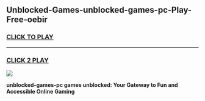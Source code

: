 
## Unblocked-Games-unblocked-games-pc-Play-Free-oebir
<h3>
<a href="https://premium76.site?title=unblocked-games-pc&ref=18A1">CLICK TO PLAY</a></h3>
<hr>

<h3>
<a href="https://premium76.site?title=unblocked-games-pc&ref=18A1">CLICK 2 PLAY</a>
  
</h3>

<a href="https://premium76.site?title=unblocked-games-pc&ref=18A1"><img src="https://clearcache.store/games.png"></a>


**unblocked-games-pc games unblocked: Your Gateway to Fun and Accessible Online Gaming**
